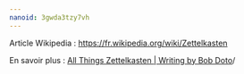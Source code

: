 ```yaml
---
nanoid: 3gwda3tzy7vh
---
```

Article Wikipedia : https://fr.wikipedia.org/wiki/Zettelkasten

En savoir plus : [All Things Zettelkasten | Writing by Bob Doto](https://writing.bobdoto.computer/zettelkasten)/
